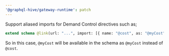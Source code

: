 ```yaml
---
'@graphql-hive/gateway-runtime': patch
---
```


Support aliased imports for Demand Control directives such as;

```graphql
extend schema @link(url: "...", import: [{ name: "@cost", as: "@myCost" }])
```

So in this case, `@myCost` will be available in the schema as `@myCost` instead of `@cost`.